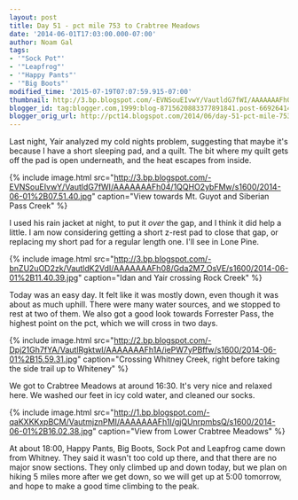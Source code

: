 ```yaml
---
layout: post
title: Day 51 - pct mile 753 to Crabtree Meadows
date: '2014-06-01T17:03:00.000-07:00'
author: Noam Gal
tags:
- '"Sock Pot"'
- '"Leapfrog"'
- '"Happy Pants"'
- '"Big Boots"'
modified_time: '2015-07-19T07:07:59.915-07:00'
thumbnail: http://3.bp.blogspot.com/-EVNSouEIvwY/VautldG7fWI/AAAAAAAFh04/1QQHO2ybFMw/s72-c/2014-06-01%2B07.51.40.jpg
blogger_id: tag:blogger.com,1999:blog-8715620883377891841.post-6692641408050967002
blogger_orig_url: http://pct14.blogspot.com/2014/06/day-51-pct-mile-753-to-crabtree-meadows.html
---
```


Last night, Yair analyzed my cold nights problem, suggesting that maybe it's because I have a short sleeping pad, and a quilt. The bit where my quilt gets off the pad is open underneath, and the heat escapes from inside.

{% include image.html src="http://3.bp.blogspot.com/-EVNSouEIvwY/VautldG7fWI/AAAAAAAFh04/1QQHO2ybFMw/s1600/2014-06-01%2B07.51.40.jpg" caption="View towards Mt. Guyot and Siberian Pass Creek" %}

I used his rain jacket at night, to put it _over_ the gap, and I think it did help a little. I am now considering getting a short z-rest pad to close that gap, or replacing my short pad for a regular length one. I'll see in Lone Pine.

{% include image.html src="http://3.bp.blogspot.com/-bnZU2uOD2zk/VautldK2VdI/AAAAAAAFh08/Gda2M7_OsVE/s1600/2014-06-01%2B11.40.39.jpg" caption="Idan and Yair crossing Rock Creek" %}

Today was an easy day. It felt like it was mostly down, even though it was about as much uphill. There were many water sources, and we stopped to rest at two of them. We also got a good look towards Forrester Pass, the highest point on the pct, which we will cross in two days.

{% include image.html src="http://2.bp.blogspot.com/-Dpj21Gh7fYA/VautlRgktwI/AAAAAAAFh1A/iePW7yPBffw/s1600/2014-06-01%2B15.59.31.jpg" caption="Crossing Whitney Creek, right before taking the side trail up to Whiteney" %}

We got to Crabtree Meadows at around 16:30. It's very nice and relaxed here. We washed our feet in icy cold water, and cleaned our socks.

{% include image.html src="http://1.bp.blogspot.com/-qaKXKKxpBCM/VautmjznPMI/AAAAAAAFh1I/gjQUnrpmbsQ/s1600/2014-06-01%2B16.02.38.jpg" caption="View from Lower Crabtree Meadows" %}

At about 18:00, Happy Pants, Big Boots, Sock Pot and Leapfrog came down from Whitney. They said it wasn't too cold up there, and that there are no major snow sections. They only climbed up and down today, but we plan on hiking 5 miles more after we get down, so we will get up at 5:00 tomorrow, and hope to make a good time climbing to the peak.

